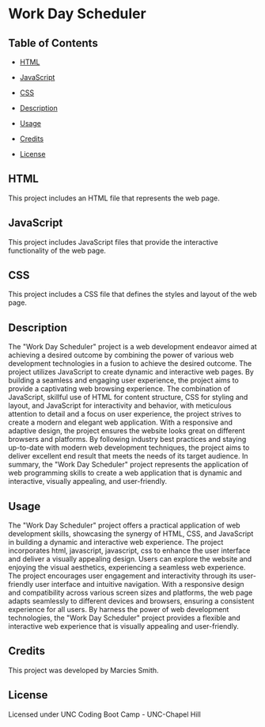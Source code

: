 
# Work Day Scheduler

## Table of Contents

- [HTML](#html)
- [JavaScript](#javascript)
- [CSS](#css)

- [Description](#description)
- [Usage](#usage)
- [Credits](#credits)
- [License](#license)

## HTML

This project includes an HTML file that represents the web page.

## JavaScript

This project includes JavaScript files that provide the interactive functionality of the web page.

## CSS

This project includes a CSS file that defines the styles and layout of the web page.

## Description

The "Work Day Scheduler" project is a web development endeavor aimed at achieving a desired outcome by combining the power of various web development technologies in a fusion to achieve the desired outcome. The project utilizes JavaScript to create dynamic and interactive web pages. By building a seamless and engaging user experience, the project aims to provide a captivating web browsing experience. The combination of JavaScript, skillful use of HTML for content structure, CSS for styling and layout, and JavaScript for interactivity and behavior, with meticulous attention to detail and a focus on user experience, the project strives to create a modern and elegant web application. With a responsive and adaptive design, the project ensures the website looks great on different browsers and platforms. By following industry best practices and staying up-to-date with modern web development techniques, the project aims to deliver excellent end result that meets the needs of its target audience. In summary, the "Work Day Scheduler" project represents the application of web programming skills to create a web application that is dynamic and interactive, visually appealing, and user-friendly.

## Usage

The "Work Day Scheduler" project offers a practical application of web development skills, showcasing the synergy of HTML, CSS, and JavaScript in building a dynamic and interactive web experience. The project incorporates html, javascript, javascript, css to enhance the user interface and deliver a visually appealing design. Users can explore the website and enjoying the visual aesthetics, experiencing a seamless web experience. The project encourages user engagement and interactivity through its user-friendly user interface and intuitive navigation. With a responsive design and compatibility across various screen sizes and platforms, the web page adapts seamlessly to different devices and browsers, ensuring a consistent experience for all users. By harness the power of web development technologies, the "Work Day Scheduler" project provides a flexible and interactive web experience that is visually appealing and user-friendly.

## Credits

This project was developed by Marcies Smith.

## License

Licensed under UNC Coding Boot Camp - UNC-Chapel Hill
